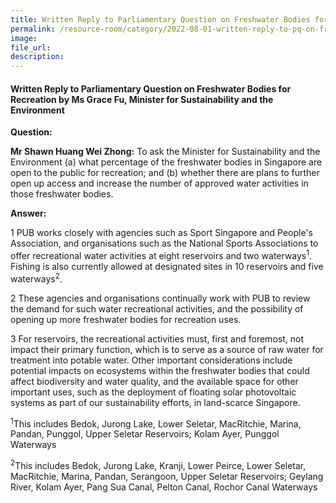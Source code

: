 ```yaml
---  
title: Written Reply to Parliamentary Question on Freshwater Bodies for Recreation by Ms Grace Fu, Minister for Sustainability and the Environment  
permalink: /resource-room/category/2022-08-01-written-reply-to-pq-on-freshwater-bodies-for-recreation/
image:  
file_url:  
description:  
---  
```


#### Written Reply to Parliamentary Question on Freshwater Bodies for Recreation by Ms Grace Fu, Minister for Sustainability and the Environment

**Question:**

**Mr Shawn Huang Wei Zhong:** To ask the Minister for Sustainability and the Environment (a) what percentage of the freshwater bodies in Singapore are open to the public for recreation; and (b) whether there are plans to further open up access and increase the number of approved water activities in those freshwater bodies.

**Answer:**

1 PUB works closely with agencies such as Sport Singapore and People&#39;s Association, and organisations such as the National Sports Associations to offer recreational water activities at eight reservoirs and two waterways<sup>1</sup>. Fishing is also currently allowed at designated sites in 10 reservoirs and five waterways<sup>2</sup>.

2 These agencies and organisations continually work with PUB to review the demand for such water recreational activities, and the possibility of opening up more freshwater bodies for recreation uses.

3 For reservoirs, the recreational activities must, first and foremost, not impact their primary function, which is to serve as a source of raw water for treatment into potable water. Other important considerations include potential impacts on ecosystems within the freshwater bodies that could affect biodiversity and water quality, and the available space for other important uses, such as the deployment of floating solar photovoltaic systems as part of our sustainability efforts, in land-scarce Singapore.

<sup>1</sup>This includes Bedok, Jurong Lake, Lower Seletar, MacRitchie, Marina, Pandan, Punggol, Upper Seletar Reservoirs; Kolam Ayer, Punggol Waterways

<sup>2</sup>This includes Bedok, Jurong Lake, Kranji, Lower Peirce, Lower Seletar, MacRitchie, Marina, Pandan, Serangoon, Upper Seletar Reservoirs; Geylang River, Kolam Ayer, Pang Sua Canal, Pelton Canal, Rochor Canal Waterways
